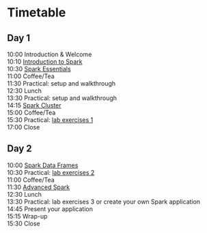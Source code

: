 # Timetable

## Day 1

10:00 Introduction & Welcome<br>
10:10 [Introduction to Spark](Spark_Introduction.pdf)<br>
10:30 [Spark Essentials](Spark_Essentials.pdf)<br>
11:00 Coffee/Tea<br>
11:30 Practical: setup and walkthrough<br>
12:30 Lunch<br>
13:30 Practical: setup and walkthrough<br>
14:15 [Spark Cluster](Spark_Cluster.pdf)<br>
15:00 Coffee/Tea<br>
15:30 Practical: [lab exercises 1](../lab_exercises/lab1_basics.ipynb)<br>
17:00 Close<br>

## Day 2

10:00 [Spark Data Frames](Spark_DataFrames.pdf)<br>
10:30 Practical: [lab exercises 2](../lab_exercises/lab2_1_dataframes.ipynb)<br>
11:00 Coffee/Tea</br>
11:30 [Advanced Spark](Spark_Advanced.pdf)</br>
12:30 Lunch</br>
13:30 Practical: lab exercises 3 or create your own Spark application</br>
14:45 Present your application</br>
15:15 Wrap-up</br>
15:30 Close</br>
